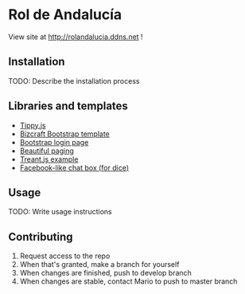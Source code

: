# Rol de Andalucía

View site at http://rolandalucia.ddns.net !

## Installation

TODO: Describe the installation process

## Libraries and templates

- [Tippy.js](https://atomiks.github.io/tippyjs)
- [Bizcraft Bootstrap template](https://themefisher.com/products/bizcraft-multipurpose-business-template/)
- [Bootstrap login page](https://startbootstrap.com/snippets/sign-in-split/)
- [Beautiful paging](https://codepen.io/miaoduanwang/pen/myamxx)
- [Treant.js example](https://codepen.io/shoyan/pen/qNOMoN)
- [Facebook-like chat box (for dice)](https://codepen.io/anwar0x09/pen/OaQdNY)

## Usage

TODO: Write usage instructions

## Contributing

1. Request access to the repo
2. When that's granted, make a branch for yourself
3. When changes are finished, push to develop branch
4. When changes are stable, contact Mario to push to master branch
